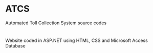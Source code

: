 # ATCS
Automated Toll Collection System source codes
#
Website coded in ASP.NET using HTML, CSS and Microsoft Access Database
